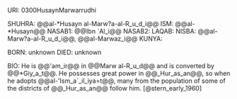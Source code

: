 URI: 0300HusaynMarwarrudhi

SHUHRA: @@al-*Husayn al-Marw?a-al-R_u_d_i@@
ISM: @@al-*Husayn@@
NASAB1: @@Ibn `Al_i@@
NASAB2: 
LAQAB: 
NISBA: @@al-Marw?a-al-R_u_d_i@@, @@al-Marwaz_i@@
KUNYA: 

BORN: unknown
DIED: unknown

BIO: He is @@'am_ir@@ in @@Marw al-R_u_d@@ and is converted by @@*Giy_a_t@@. He possesses great power in @@_Hur_as_an@@, so when he adopts @@al-'Ism_a`_il_iya=t@@, many from the population of some of the districts of @@_Hur_as_an@@ follow him. [@stern_early_1960]
